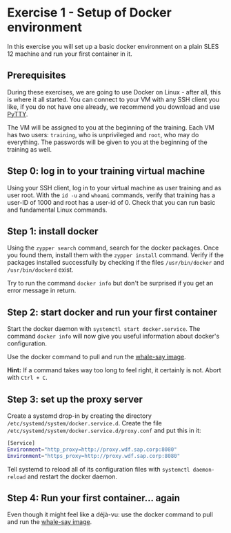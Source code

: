 # Exercise 1 - Setup of Docker environment

In this exercise you will set up a basic docker environment on a plain SLES 12 machine and run your first container in it.

## Prerequisites

During these exercises, we are going to use Docker on Linux - after all, this is where it all started.
You can connect to your VM with any SSH client you like, if you do not have one already, we recommend you download and use [PyTTY](https://plx172/K8S_Training/putty.exe).

The VM will be assigned to you at the beginning of the training. Each VM has two users: `training`, who is unprivileged and `root`, who may do everything. The passwords will be given to you at the beginning of the training as well.

## Step 0: log in to your training virtual machine

Using your SSH client, log in to your virtual machine as user training and as user root. With the `id -u` and `whoami` commands, verify that training has a user-ID of 1000 and root has a user-id of 0. Check that you can run basic and fundamental Linux commands.

## Step 1: install docker

Using the `zypper search` command, search for the docker packages. Once you found them, install them with the `zypper install` command. Verify if the packages installed successfully by checking if the files `/usr/bin/docker` and `/usr/bin/dockerd` exist.

Try to run the command `docker info` but don't be surprised if you get an error message in return.

## Step 2: start docker and run your first container

Start the docker daemon with `systemctl start docker.service`. The command `docker info` will now give you useful information about docker's configuration.

Use the docker command to pull and run the [whale-say image](https://hub.docker.com/r/docker/whalesay/).

**Hint:** If a command takes way too long to feel right, it certainly is not. Abort with `Ctrl + C`.

## Step 3: set up the proxy server

Create a systemd drop-in by creating the directory `/etc/systemd/system/docker.service.d`. Create the file `/etc/systemd/system/docker.service.d/proxy.conf` and put this in it:

```bash
[Service]
Environment="http_proxy=http://proxy.wdf.sap.corp:8080"
Environment="https_proxy=http://proxy.wdf.sap.corp:8080"
```

Tell systemd to reload all of its configuration files with `systemctl daemon-reload` and restart the docker daemon.

## Step 4:  Run your first container... again

Even though it might feel like a déjà-vu: use the docker command to pull and run the [whale-say image](https://hub.docker.com/r/docker/whalesay/).
